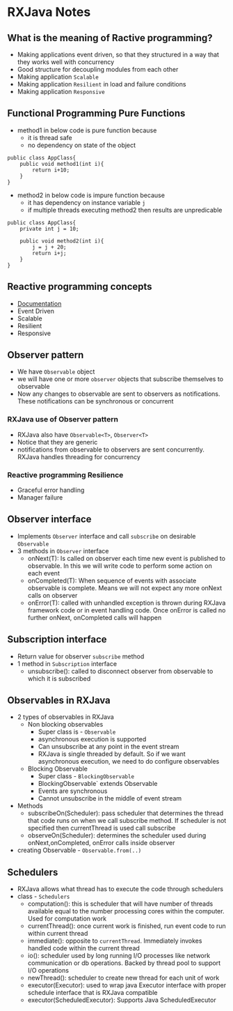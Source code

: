 # RXJava Notes

## What is the meaning of Ractive programming?
* Making applications event driven, so that they structured in a way that they works well with concurrency
* Good structure for decoupling modules from each other
* Making application `Scalable`
* Making application `Resilient` in load and failure conditions
* Making application `Responsive`

## Functional Programming Pure Functions
* method1 in below code is pure function because
	* it is thread safe
	* no dependency on state of the object
```
public class AppClass{
	public void method1(int i){
		return i+10;
	}
}
```
* method2 in below code is impure function because
	* it has dependency on instance variable `j`
	* if multiple threads executing method2 then results are unpredicable
```
public class AppClass{
	private int j = 10;
	
	public void method2(int i){
		j = j + 20;
		return i+j;
	}
}
```

## Reactive programming concepts
* [Documentation](https://www.reactivemanifesto.org/)
* Event Driven
* Scalable
* Resilient
* Responsive

## Observer pattern
* We have `Observable` object
* we will have one or more `observer` objects that subscribe themselves to observable
* Now any changes to observable are sent to observers as notifications. These notifications can be synchronous or concurrent

### RXJava use of Observer pattern
* RXJava also have `Observable<T>`, `Observer<T>`
* Notice that they are generic
* notifications from observable to observers are sent concurrently. RXJava handles threading for concurrency

### Reactive programming Resilience
* Graceful error handling
* Manager failure

## Observer interface
* Implements `Observer` interface and call `subscribe` on desirable `Observable`
* 3 methods in `Observer` interface
	* onNext(T): Is called on observer each time new event is published to observable. In this we will write code to perform some action on each event
	* onCompleted(T): When sequence of events with associate observable is complete. Means we will not expect any more onNext calls on observer
	* onError(T): called with unhandled exception is thrown during RXJava framework code or in event handling code. Once onError is called no further onNext, onCompleted calls will happen

## Subscription interface
* Return value for observer `subscribe` method
* 1 method in `Subscription` interface
	* unsubscribe(): called to disconnect observer from observable to which it is subscribed

## Observables in RXJava
* 2 types of observables in RXJava
	* Non blocking observables
		* Super class is - `Observable`
		* asynchronous execution is supported
		* Can unsubscribe at any point in the event stream
		* RXJava is single threaded by default. So if we want asynchronous execution, we need to do configure observables
	* Blocking Observable
		* Super class - `BlockingObservable`
		* BlockingObservable` extends Observable
		* Events are synchronous
		* Cannot unsubscribe in the middle of event stream
* Methods
	* subscribeOn(Scheduler): pass scheduler that determines the thread that code runs on when we call subscribe method. If scheduler is not specified then currentThread is used call subscribe
	* observeOn(Scheduler): determines the scheduler used during onNext,onCompleted, onError calls inside observer
* creating Observable - `Observable.from(..)`
		
## Schedulers
* RXJava allows what thread has to execute the code through schedulers
* class - `Schedulers`
	* computation(): this is scheduler that will have number of threads available equal to the number processing cores within the computer. Used for computation work
	* currentThread(): once current work is finished, run event code to run within current thread
	* immediate(): opposite to `currentThread`. Immediately invokes handled code within the current thread
	* io(): scheduler used by long running I/O processes like network communication or db operations. Backed by thread pool to support I/O operations
	* newThread(): scheduler to create new thread for each unit of work
	* executor(Executor): used to wrap java Executor interface with proper schedule interface that is RXJava compatible
	* executor(ScheduledExecutor): Supports Java ScheduledExecutor
	
